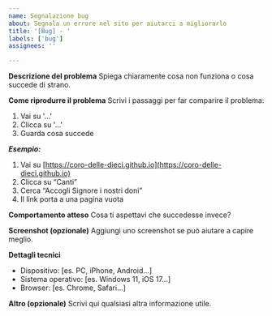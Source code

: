 ```yaml
---
name: Segnalazione bug
about: Segnala un errore nel sito per aiutarci a migliorarlo
title: '[Bug] - '
labels: ['bug']
assignees: ''

---
```


**Descrizione del problema**
Spiega chiaramente cosa non funziona o cosa succede di strano.

**Come riprodurre il problema**
Scrivi i passaggi per far comparire il problema:
1. Vai su '...'
2. Clicca su '...'
3. Guarda cosa succede

***Esempio:***
1. Vai su [https://coro-delle-dieci.github.io](https://coro-delle-dieci.github.io)
2. Clicca su “Canti”
3. Cerca “Accogli Signore i nostri doni”
4. Il link porta a una pagina vuota

**Comportamento atteso**
Cosa ti aspettavi che succedesse invece?

**Screenshot (opzionale)**
Aggiungi uno screenshot se può aiutare a capire meglio.

**Dettagli tecnici**
- Dispositivo: [es. PC, iPhone, Android...]
- Sistema operativo: [es. Windows 11, iOS 17...]
- Browser: [es. Chrome, Safari...]

**Altro (opzionale)**
Scrivi qui qualsiasi altra informazione utile.
